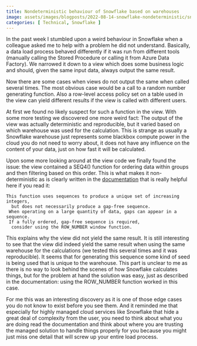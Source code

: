 ```yaml
---
title: Nondeterministic behaviour of Snowflake based on warehouses
image: assets/images/blogposts/2022-08-14-snowflake-nondeterministic/snowflake.png
categories: [ Technical, Snowflake ]
---
```


In the past week I stumbled upon a weird behaviour in Snowflake when a colleague asked me to help with a problem he did not understand. Basically, a data load process behaved differently if it was run from different tools (manually calling the Stored Procedure or calling it from Azure Data Factory). We narrowed it down to a view which does some business logic and should, given the same input data, always output the same result.

Now there are some cases when views do not output the same when called several times. The most obvious case would be a call to a random number generating function. Also a row-level access policy set on a table used in the view can yield different results if the view is called with different users.

At first we found no likely suspect for such a function in the view. With some more testing we discovered one more weird fact: The output of the view was actually deterministic and reproducible, but it varied based on which warehouse was used for the calculation. This is strange as usually a Snowflake warehouse just represents some blackbox compute power in the cloud you do not need to worry about, it does not have any influence on the content of your data, just on how fast it will be calculated.

Upon some more looking around at the view code we finally found the issue: the view contained a SEQ4() function for ordering data within groups and then filtering based on this order. This is what makes it non-deterministic as is clearly written in the <a href="https://docs.snowflake.com/en/sql-reference/functions/seq1.html">documentation</a> that is really helpful here if you read it:

```
This function uses sequences to produce a unique set of increasing integers,
  but does not necessarily produce a gap-free sequence.
 When operating on a large quantity of data, gaps can appear in a sequence.
 If a fully ordered, gap-free sequence is required,
  consider using the ROW_NUMBER window function.
```

This explains why the view did not yield the same result. It is still interesting to see that the view did indeed yield the same result when using the same warehouse for the calculations (we tested this several times and it was reproducible). It seems that for generating this sequence some kind of seed is being used that is unique to the warehouse. This part is unclear to me as there is no way to look behind the scenes of how Snowflake calculates things, but for the problem at hand the solution was easy, just as described in the documentation: using the ROW_NUMBER function worked in this case.

For me this was an interesting discovery as it is one of those edge cases you do not know to exist before you see them. And it reminded me that especially for highly managed cloud services like Snowflake that hide a great deal of complexity from the user, you need to think about what you are doing read the documentation and think about where you are trusting the managed solution to handle things properly for you because you might just miss one detail that will screw up your entire load process.
